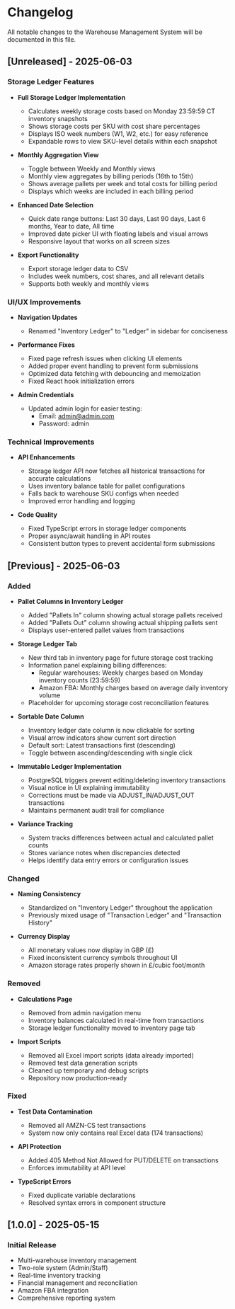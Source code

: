 # Changelog

All notable changes to the Warehouse Management System will be documented in this file.

## [Unreleased] - 2025-06-03

### Storage Ledger Features
- **Full Storage Ledger Implementation**
  - Calculates weekly storage costs based on Monday 23:59:59 CT inventory snapshots
  - Shows storage costs per SKU with cost share percentages
  - Displays ISO week numbers (W1, W2, etc.) for easy reference
  - Expandable rows to view SKU-level details within each snapshot

- **Monthly Aggregation View**
  - Toggle between Weekly and Monthly views
  - Monthly view aggregates by billing periods (16th to 15th)
  - Shows average pallets per week and total costs for billing period
  - Displays which weeks are included in each billing period

- **Enhanced Date Selection**
  - Quick date range buttons: Last 30 days, Last 90 days, Last 6 months, Year to date, All time
  - Improved date picker UI with floating labels and visual arrows
  - Responsive layout that works on all screen sizes

- **Export Functionality**
  - Export storage ledger data to CSV
  - Includes week numbers, cost shares, and all relevant details
  - Supports both weekly and monthly views

### UI/UX Improvements
- **Navigation Updates**
  - Renamed "Inventory Ledger" to "Ledger" in sidebar for conciseness
  
- **Performance Fixes**
  - Fixed page refresh issues when clicking UI elements
  - Added proper event handling to prevent form submissions
  - Optimized data fetching with debouncing and memoization
  - Fixed React hook initialization errors

- **Admin Credentials**
  - Updated admin login for easier testing:
    - Email: admin@admin.com
    - Password: admin

### Technical Improvements
- **API Enhancements**
  - Storage ledger API now fetches all historical transactions for accurate calculations
  - Uses inventory balance table for pallet configurations
  - Falls back to warehouse SKU configs when needed
  - Improved error handling and logging

- **Code Quality**
  - Fixed TypeScript errors in storage ledger components
  - Proper async/await handling in API routes
  - Consistent button types to prevent accidental form submissions

## [Previous] - 2025-06-03

### Added
- **Pallet Columns in Inventory Ledger**
  - Added "Pallets In" column showing actual storage pallets received
  - Added "Pallets Out" column showing actual shipping pallets sent
  - Displays user-entered pallet values from transactions

- **Storage Ledger Tab**
  - New third tab in inventory page for future storage cost tracking
  - Information panel explaining billing differences:
    - Regular warehouses: Weekly charges based on Monday inventory counts (23:59:59)
    - Amazon FBA: Monthly charges based on average daily inventory volume
  - Placeholder for upcoming storage cost reconciliation features

- **Sortable Date Column**
  - Inventory ledger date column is now clickable for sorting
  - Visual arrow indicators show current sort direction
  - Default sort: Latest transactions first (descending)
  - Toggle between ascending/descending with single click

- **Immutable Ledger Implementation**
  - PostgreSQL triggers prevent editing/deleting inventory transactions
  - Visual notice in UI explaining immutability
  - Corrections must be made via ADJUST_IN/ADJUST_OUT transactions
  - Maintains permanent audit trail for compliance

- **Variance Tracking**
  - System tracks differences between actual and calculated pallet counts
  - Stores variance notes when discrepancies detected
  - Helps identify data entry errors or configuration issues

### Changed
- **Naming Consistency**
  - Standardized on "Inventory Ledger" throughout the application
  - Previously mixed usage of "Transaction Ledger" and "Transaction History"
  
- **Currency Display**
  - All monetary values now display in GBP (£)
  - Fixed inconsistent currency symbols throughout UI
  - Amazon storage rates properly shown in £/cubic foot/month

### Removed
- **Calculations Page**
  - Removed from admin navigation menu
  - Inventory balances calculated in real-time from transactions
  - Storage ledger functionality moved to inventory page tab

- **Import Scripts**
  - Removed all Excel import scripts (data already imported)
  - Removed test data generation scripts
  - Cleaned up temporary and debug scripts
  - Repository now production-ready

### Fixed
- **Test Data Contamination**
  - Removed all AMZN-CS test transactions
  - System now only contains real Excel data (174 transactions)
  
- **API Protection**
  - Added 405 Method Not Allowed for PUT/DELETE on transactions
  - Enforces immutability at API level
  
- **TypeScript Errors**
  - Fixed duplicate variable declarations
  - Resolved syntax errors in component structure

## [1.0.0] - 2025-05-15

### Initial Release
- Multi-warehouse inventory management
- Two-role system (Admin/Staff)
- Real-time inventory tracking
- Financial management and reconciliation
- Amazon FBA integration
- Comprehensive reporting system